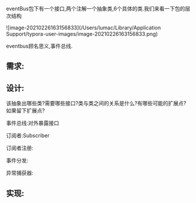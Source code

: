 eventBus包下有一个接口,两个注解一个抽象类,6个具体的类.我们来看一下包的层次结构

![image-20210226163156833](/Users/lumac/Library/Application Support/typora-user-images/image-20210226163156833.png)

eventbus顾名思义,事件总线.

## 需求:



## 设计:

该抽象出哪些类?需要哪些接口?类与类之间的关系是什么?有哪些可能的扩展点?如果留下扩展点?

事件总线:对外暴露接口

订阅者:Subscriber

订阅者注册:

事件分发:

异常捕获器:



## 实现:

